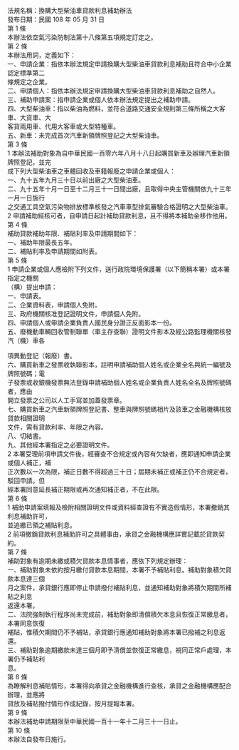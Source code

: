 法規名稱：換購大型柴油車貸款利息補助辦法  
發布日期：民國 108 年 05 月 31 日  
第 1 條  
本辦法依空氣污染防制法第十八條第五項規定訂定之。  
第 2 條  
本辦法用詞，定義如下：  
一、申請企業：指依本辦法規定申請換購大型柴油車貸款利息補助且符合中小企業認定標準第二  
條規定之企業。  
二、申請個人：指依本辦法規定申請換購大型柴油車貸款利息補助之自然人。  
三、補助申請案：指申請企業或個人依本辦法規定提出之補助申請。  
四、大型柴油車：指以柴油為燃料，並符合道路交通安全規則第三條所稱之大客車、大貨車、大  
客貨兩用車、代用大客車或大型特種車。  
五、新車：未完成首次汽車新領牌照登記之大型柴油車。  
第 3 條  
1 本辦法補助對象為自中華民國一百零六年八月十八日起購買新車及辦理汽車新領牌照登記，並完  
成下列大型柴油車之車體回收及車籍報廢之申請企業或個人：  
一、九十五年九月三十日以前出廠之大型柴油車。  
二、九十五年十月一日至十二月三十一日間出廠，且取得中央主管機關依九十三年一月一日施行  
之交通工具空氣污染物排放標準核發之汽車車型排氣審驗合格證明之大型柴油車。  
2 申請補助經核可者，自申請日起計補助貸款利息，且不得將本補助金移作他用。  
第 4 條  
補助貸款補助年限、補貼利率及申請期間如下：  
一、補助年限最長五年。  
二、補貼利率及申請期間如附表。  
第 5 條  
1 申請企業或個人應檢附下列文件，送行政院環境保護署（以下簡稱本署）或本署指定之機關  
（構）提出申請：  
一、申請表。  
二、企業資料表，申請個人免附。  
三、政府機關核准登記證明文件，申請個人免附。  
四、申請個人或申請企業負責人國民身分證正反面影本一份。  
五、廢機動車輛回收管制聯單（車主存查聯）證明文件影本及經公路監理機關核發汽（機）車各  


項異動登記（報廢）書。  
六、購買新車之發票收執聯影本，註明申請補助個人姓名或企業全名與統一編號及牌照號碼；電  
子發票或收銀機發票無法登錄申請補助個人姓名或企業負責人姓名全名及牌照號碼者，應由  
開立發票之公司以人工手寫並加蓋發票章。  
七、購買新車之汽車新領牌照登記書、整車與牌照號碼相片及該車之金融機構核放貸款相關證明  
文件，需有貸款利率、年限之內容。  
八、切結書。  
九、其他經本署指定之必要證明文件。  
2 本署受理前項申請文件後，經審查不合規定或內容有欠缺者，應即通知申請企業或個人補正，補  
正次數以一次為限，補正日數不得超過三十日；屆期未補正或補正仍不合規定者，駁回申請。但  
經本署同意延長補正期限或再次通知補正者，不在此限。  
第 6 條  
1 補助申請案填報及檢附相關證明文件或資料經查證有不實造假情形，本署撤銷其利息補助許可，  
並追繳已領之補貼利息。  
2 前項撤銷貸款利息補助許可之具體事由，承貸之金融機構應詳實記載於貸款契約。  
第 7 條  
補助對象有逾期未繳或積欠貸款本息情事者，應依下列規定辦理：  
一、補助對象未依約按月繳付貸款本息期間，本署不予補貼利息。補助對象積欠貸款本息達三個  
月之案件，承貸銀行應即停止申請撥付補貼利息，並通知補助對象將積欠期間所補貼之利息  
返還本署。  
二、法院強制執行程序尚未完成前，補助對象即清償積欠本息且恢復正常繳息者，本署同意恢復  
補貼，惟積欠期間仍不予補貼，承貸銀行應通知補助對象將本署已撥補之利息返還。  
三、補助對象逾期繳款未達三個月即予清償並恢復正常繳息，視同正常戶處理，本署仍予補貼利  
息。  
第 8 條  
為瞭解利息補貼情形，本署得向承貸之金融機構進行查核，承貸之金融機構應配合辦理，並應將  
貸放及補貼撥付情形作成紀錄，按月提報本署。  
第 9 條  
本辦法補助申請期限至中華民國一百十一年十二月三十一日止。  
第 10 條  
本辦法自發布日施行。  


